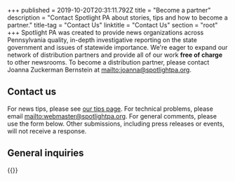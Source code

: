 +++
published = 2019-10-20T20:31:11.792Z
title = "Become a partner"
description = "Contact Spotlight PA about stories, tips and how to become a partner."
title-tag = "Contact Us"
linktitle = "Contact Us"
section = "root"
+++
Spotlight PA was created to provide news organizations across Pennsylvania quality, in-depth investigative reporting on the state government and issues of statewide importance. We're eager to expand our network of distribution partners and provide all of our work **free of charge** to other newsrooms. To become a distribution partner, please contact Joanna Zuckerman Bernstein at <mailto:joanna@spotlightpa.org>.

## Contact us

For news tips, please see [our tips page](/tips/). For technical problems, please email <mailto:webmaster@spotlightpa.org>. For general comments, please use the form below. Other submissions, including press releases or events, will not receive a response.

## General inquiries

{{<contact-form>}}
